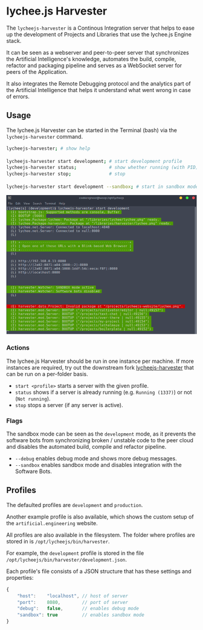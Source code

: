 
# lychee.js Harvester

The `lycheejs-harvester` is a Continous Integration server
that helps to ease up the development of Projects and Libraries
that use the lychee.js Engine stack.

It can be seen as a webserver and peer-to-peer server that
synchronizes the Artificial Intelligence's knowledge, automates
the build, compile, refactor and packaging pipeline and serves
as a WebSocket server for peers of the Application.

It also integrates the Remote Debugging protocol and the
analytics part of the Artificial Intelligence that helps it
understand what went wrong in case of errors.


## Usage

The lychee.js Harvester can be started in the Terminal (bash)
via the `lycheejs-harvester` command.

```bash
lycheejs-harvester; # show help

lycheejs-harvester start development; # start development profile
lycheejs-harvester status;            # show whether running (with PID) or not
lycheejs-harvester stop;              # stop

lycheejs-harvester start development --sandbox; # start in sandbox mode
```

![lycheejs-harvester-start](./asset/lycheejs-harvester-start.png)


### Actions

The lychee.js Harvester should be run in one instance per
machine. If more instances are required, try out the downstream
fork [lycheejs-harvester](https://github.com/Artificial-Engineering/lycheejs-harvester)
that can be run on a per-folder basis.

- `start <profile>` starts a server with the given profile.
- `status` shows if a server is already running (e.g. `Running (1337)`) or not (`Not running`).
- `stop` stops a server (if any server is active).


### Flags

The sandbox mode can be seen as the `development` mode, as it
prevents the software bots from synchronizing broken / unstable
code to the peer cloud and disables the automated build, compile
and refactor pipeline.

- `--debug` enables debug mode and shows more debug messages.
- `--sandbox` enables sandbox mode and disables integration with the Software Bots.


## Profiles

The defaulted profiles are `development` and `production`.

Another example profile is also available, which shows the
custom setup of the `artificial.engineering` website.

All profiles are also available in the filesystem. The folder
where profiles are stored in is `/opt/lycheejs/bin/harvester`.

For example, the `development` profile is stored in the file
`/opt/lycheejs/bin/harvester/development.json`.

Each profile's file consists of a JSON structure that has these
settings and properties:

```javascript
{
	"host":    "localhost", // host of server
	"port":    8080,        // port of server
	"debug":   false,       // enables debug mode
	"sandbox": true         // enables sandbox mode
}
```

